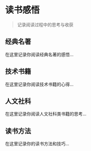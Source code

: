 # 读书感悟

> 记录阅读过程中的思考与收获

## 经典名著

在这里记录你阅读经典名著的感悟...

## 技术书籍

在这里记录你阅读技术书籍的心得...

## 人文社科

在这里记录你阅读人文社科类书籍的思考...

## 读书方法

在这里记录你的读书方法和技巧...
